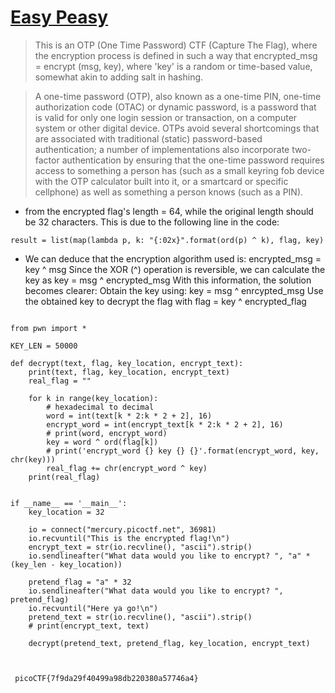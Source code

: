 # [Easy Peasy](https://play.picoctf.org/practice/challenge/125?category=2&page=1&search=)

> This is an OTP (One Time Password) CTF (Capture The Flag), where the encryption process is defined in such a way that encrypted_msg = encrypt (msg, key), where 'key' is a random or time-based value, somewhat akin to adding salt in hashing.

> A one-time password (OTP), also known as a one-time PIN, one-time authorization code (OTAC) or dynamic password, is a password that is valid for only one login session or transaction, on a computer system or other digital device. OTPs avoid several shortcomings that are associated with traditional (static) password-based authentication; a number of implementations also incorporate two-factor authentication by ensuring that the one-time password requires access to something a person has (such as a small keyring fob device with the OTP calculator built into it, or a smartcard or specific cellphone) as well as something a person knows (such as a PIN).

* from the encrypted flag's length = 64, while the original length should be 32 characters. This is due to the following line in the code:
 
```
result = list(map(lambda p, k: "{:02x}".format(ord(p) ^ k), flag, key)
```
* We can deduce that the encryption algorithm used is: encrypted_msg = key ^ msg Since the XOR (^) operation is reversible, we can calculate the key as key = msg ^ encrypted_msg
With this information, the solution becomes clearer:
Obtain the key using: key = msg ^ enrcypted_msg
Use the obtained key to decrypt the flag with flag = key ^ encrypted_flag
 

```

from pwn import *

KEY_LEN = 50000

def decrypt(text, flag, key_location, encrypt_text):
    print(text, flag, key_location, encrypt_text)
    real_flag = ""

    for k in range(key_location):
        # hexadecimal to decimal
        word = int(text[k * 2:k * 2 + 2], 16)
        encrypt_word = int(encrypt_text[k * 2:k * 2 + 2], 16)
        # print(word, encrypt_word)
        key = word ^ ord(flag[k])
        # print('encrypt_word {} key {} {}'.format(encrypt_word, key, chr(key)))
        real_flag += chr(encrypt_word ^ key)
    print(real_flag)


if __name__ == '__main__':
    key_location = 32

    io = connect("mercury.picoctf.net", 36981)
    io.recvuntil("This is the encrypted flag!\n")
    encrypt_text = str(io.recvline(), "ascii").strip()
    io.sendlineafter("What data would you like to encrypt? ", "a" * (key_len - key_location))

    pretend_flag = "a" * 32
    io.sendlineafter("What data would you like to encrypt? ", pretend_flag)
    io.recvuntil("Here ya go!\n")
    pretend_text = str(io.recvline(), "ascii").strip()
    # print(encrypt_text, text)

    decrypt(pretend_text, pretend_flag, key_location, encrypt_text)
 


```
~~~
 picoCTF{7f9da29f40499a98db220380a57746a4}
~~~